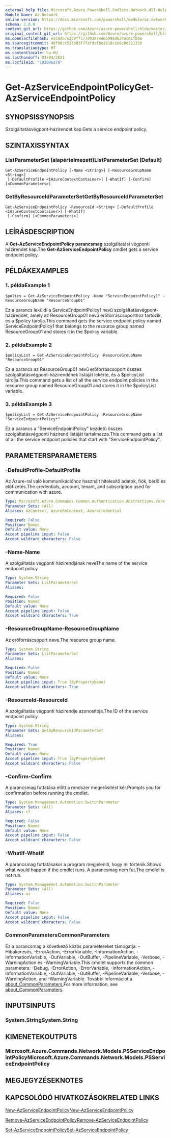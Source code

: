 ```yaml
---
external help file: Microsoft.Azure.PowerShell.Cmdlets.Network.dll-Help.xml
Module Name: Az.Network
online version: https://docs.microsoft.com/powershell/module/az.network/get-azserviceendpointpolicy
schema: 2.0.0
content_git_url: https://github.com/Azure/azure-powershell/blob/master/src/Network/Network/help/Get-AzServiceEndpointPolicy.md
original_content_git_url: https://github.com/Azure/azure-powershell/blob/master/src/Network/Network/help/Get-AzServiceEndpointPolicy.md
ms.openlocfilehash: eac0d67e2c9ffc77d9387eeb599ad624ac01fbbe
ms.sourcegitcommit: 4dfb0cc533b83f77afdcfbe2618c1e6c8d221330
ms.translationtype: MT
ms.contentlocale: hu-HU
ms.lasthandoff: 03/04/2021
ms.locfileid: "102006278"
---
```

# <span data-ttu-id="0cf20-101">Get-AzServiceEndpointPolicy</span><span class="sxs-lookup"><span data-stu-id="0cf20-101">Get-AzServiceEndpointPolicy</span></span>

## <span data-ttu-id="0cf20-102">SYNOPSIS</span><span class="sxs-lookup"><span data-stu-id="0cf20-102">SYNOPSIS</span></span>
<span data-ttu-id="0cf20-103">Szolgáltatásvégpont-házirendet kap.</span><span class="sxs-lookup"><span data-stu-id="0cf20-103">Gets a service endpoint policy.</span></span>

## <span data-ttu-id="0cf20-104">SZINTAXIS</span><span class="sxs-lookup"><span data-stu-id="0cf20-104">SYNTAX</span></span>

### <span data-ttu-id="0cf20-105">ListParameterSet (alapértelmezett)</span><span class="sxs-lookup"><span data-stu-id="0cf20-105">ListParameterSet (Default)</span></span>
```
Get-AzServiceEndpointPolicy [-Name <String>] [-ResourceGroupName <String>]
 [-DefaultProfile <IAzureContextContainer>] [-WhatIf] [-Confirm] [<CommonParameters>]
```

### <span data-ttu-id="0cf20-106">GetByResourceIdParameterSet</span><span class="sxs-lookup"><span data-stu-id="0cf20-106">GetByResourceIdParameterSet</span></span>
```
Get-AzServiceEndpointPolicy -ResourceId <String> [-DefaultProfile <IAzureContextContainer>] [-WhatIf]
 [-Confirm] [<CommonParameters>]
```

## <span data-ttu-id="0cf20-107">LEÍRÁS</span><span class="sxs-lookup"><span data-stu-id="0cf20-107">DESCRIPTION</span></span>
<span data-ttu-id="0cf20-108">A **Get-AzServiceEndpointPolicy parancsmag** szolgáltatási végponti házirendet kap.</span><span class="sxs-lookup"><span data-stu-id="0cf20-108">The **Get-AzServiceEndpointPolicy** cmdlet gets a service endpoint policy.</span></span>

## <span data-ttu-id="0cf20-109">PÉLDÁK</span><span class="sxs-lookup"><span data-stu-id="0cf20-109">EXAMPLES</span></span>

### <span data-ttu-id="0cf20-110">1. példa</span><span class="sxs-lookup"><span data-stu-id="0cf20-110">Example 1</span></span>
```
$policy = Get-AzServiceEndpointPolicy -Name "ServiceEndpointPolicy1" -ResourceGroupName "ResourceGroup01"
```

<span data-ttu-id="0cf20-111">Ez a parancs leküldi a ServiceEndpointPolicy1 nevű szolgáltatásvégpont-házirendet, amely az ResourceGroup01 nevű erőforráscsoporthoz tartozik, és a $policy tárolja.</span><span class="sxs-lookup"><span data-stu-id="0cf20-111">This command gets the service endpoint policy named ServiceEndpointPolicy1 that belongs to the resource group named ResourceGroup01 and stores it in the $policy variable.</span></span>

### <span data-ttu-id="0cf20-112">2. példa</span><span class="sxs-lookup"><span data-stu-id="0cf20-112">Example 2</span></span>
```
$policyList = Get-AzServiceEndpointPolicy -ResourceGroupName "ResourceGroup01"
```

<span data-ttu-id="0cf20-113">Ez a parancs az ResourceGroup01 nevű erőforráscsoport összes szolgáltatásvégpont-házirendének listáját lekérte, és a $policyList tárolja.</span><span class="sxs-lookup"><span data-stu-id="0cf20-113">This command gets a list of all the service endpoint policies in the resource group named ResourceGroup01 and stores it in the $policyList variable.</span></span>

### <span data-ttu-id="0cf20-114">3. példa</span><span class="sxs-lookup"><span data-stu-id="0cf20-114">Example 3</span></span>
```
$policyList = Get-AzServiceEndpointPolicy -ResourceGroupName "ServiceEndpointPolicy*"
```

<span data-ttu-id="0cf20-115">Ez a parancs a "ServiceEndpointPolicy" kezdetű összes szolgáltatásvégponti házirend listáját tartalmazza.</span><span class="sxs-lookup"><span data-stu-id="0cf20-115">This command gets a list of all the service endpoint policies that start with "ServiceEndpointPolicy".</span></span>

## <span data-ttu-id="0cf20-116">PARAMETERS</span><span class="sxs-lookup"><span data-stu-id="0cf20-116">PARAMETERS</span></span>

### <span data-ttu-id="0cf20-117">-DefaultProfile</span><span class="sxs-lookup"><span data-stu-id="0cf20-117">-DefaultProfile</span></span>
<span data-ttu-id="0cf20-118">Az Azure-ral való kommunikációhoz használt hitelesítő adatok, fiók, bérlő és előfizetés.</span><span class="sxs-lookup"><span data-stu-id="0cf20-118">The credentials, account, tenant, and subscription used for communication with azure.</span></span>

```yaml
Type: Microsoft.Azure.Commands.Common.Authentication.Abstractions.Core.IAzureContextContainer
Parameter Sets: (All)
Aliases: AzContext, AzureRmContext, AzureCredential

Required: False
Position: Named
Default value: None
Accept pipeline input: False
Accept wildcard characters: False
```

### <span data-ttu-id="0cf20-119">-Name</span><span class="sxs-lookup"><span data-stu-id="0cf20-119">-Name</span></span>
<span data-ttu-id="0cf20-120">A szolgáltatás végponti házirendjának neve</span><span class="sxs-lookup"><span data-stu-id="0cf20-120">The name of the service endpoint policy</span></span>

```yaml
Type: System.String
Parameter Sets: ListParameterSet
Aliases:

Required: False
Position: Named
Default value: None
Accept pipeline input: False
Accept wildcard characters: True
```

### <span data-ttu-id="0cf20-121">-ResourceGroupName</span><span class="sxs-lookup"><span data-stu-id="0cf20-121">-ResourceGroupName</span></span>
<span data-ttu-id="0cf20-122">Az erőforráscsoport neve.</span><span class="sxs-lookup"><span data-stu-id="0cf20-122">The resource group name.</span></span>

```yaml
Type: System.String
Parameter Sets: ListParameterSet
Aliases:

Required: False
Position: Named
Default value: None
Accept pipeline input: True (ByPropertyName)
Accept wildcard characters: True
```

### <span data-ttu-id="0cf20-123">-ResourceId</span><span class="sxs-lookup"><span data-stu-id="0cf20-123">-ResourceId</span></span>
<span data-ttu-id="0cf20-124">A szolgáltatás végponti házirendje azonosítója.</span><span class="sxs-lookup"><span data-stu-id="0cf20-124">The ID of the service endpoint policy.</span></span>

```yaml
Type: System.String
Parameter Sets: GetByResourceIdParameterSet
Aliases:

Required: True
Position: Named
Default value: None
Accept pipeline input: True (ByPropertyName)
Accept wildcard characters: False
```

### <span data-ttu-id="0cf20-125">-Confirm</span><span class="sxs-lookup"><span data-stu-id="0cf20-125">-Confirm</span></span>
<span data-ttu-id="0cf20-126">A parancsmag futtatása előtt a rendszer megerősítést kér.</span><span class="sxs-lookup"><span data-stu-id="0cf20-126">Prompts you for confirmation before running the cmdlet.</span></span>

```yaml
Type: System.Management.Automation.SwitchParameter
Parameter Sets: (All)
Aliases: cf

Required: False
Position: Named
Default value: None
Accept pipeline input: False
Accept wildcard characters: False
```

### <span data-ttu-id="0cf20-127">-WhatIf</span><span class="sxs-lookup"><span data-stu-id="0cf20-127">-WhatIf</span></span>
<span data-ttu-id="0cf20-128">A parancsmag futtatásakor a program megjeleníti, hogy mi történik.</span><span class="sxs-lookup"><span data-stu-id="0cf20-128">Shows what would happen if the cmdlet runs.</span></span> <span data-ttu-id="0cf20-129">A parancsmag nem fut.</span><span class="sxs-lookup"><span data-stu-id="0cf20-129">The cmdlet is not run.</span></span>

```yaml
Type: System.Management.Automation.SwitchParameter
Parameter Sets: (All)
Aliases: wi

Required: False
Position: Named
Default value: None
Accept pipeline input: False
Accept wildcard characters: False
```

### <span data-ttu-id="0cf20-130">CommonParameters</span><span class="sxs-lookup"><span data-stu-id="0cf20-130">CommonParameters</span></span>
<span data-ttu-id="0cf20-131">Ez a parancsmag a következő közös paramétereket támogatja: -Hibakeresés, -ErrorAction, -ErrorVariable, -InformationAction, -InformationVariable, -OutVariable, -OutBuffer, -PipelineVariable, -Verbose, -WarningAction és -WarningVariable.</span><span class="sxs-lookup"><span data-stu-id="0cf20-131">This cmdlet supports the common parameters: -Debug, -ErrorAction, -ErrorVariable, -InformationAction, -InformationVariable, -OutVariable, -OutBuffer, -PipelineVariable, -Verbose, -WarningAction, and -WarningVariable.</span></span> <span data-ttu-id="0cf20-132">További információt a [about_CommonParameters.](http://go.microsoft.com/fwlink/?LinkID=113216)</span><span class="sxs-lookup"><span data-stu-id="0cf20-132">For more information, see [about_CommonParameters](http://go.microsoft.com/fwlink/?LinkID=113216).</span></span>

## <span data-ttu-id="0cf20-133">INPUTS</span><span class="sxs-lookup"><span data-stu-id="0cf20-133">INPUTS</span></span>

### <span data-ttu-id="0cf20-134">System.String</span><span class="sxs-lookup"><span data-stu-id="0cf20-134">System.String</span></span>

## <span data-ttu-id="0cf20-135">KIMENETEK</span><span class="sxs-lookup"><span data-stu-id="0cf20-135">OUTPUTS</span></span>

### <span data-ttu-id="0cf20-136">Microsoft.Azure.Commands.Network.Models.PSServiceEndpointPolicy</span><span class="sxs-lookup"><span data-stu-id="0cf20-136">Microsoft.Azure.Commands.Network.Models.PSServiceEndpointPolicy</span></span>

## <span data-ttu-id="0cf20-137">MEGJEGYZÉSEK</span><span class="sxs-lookup"><span data-stu-id="0cf20-137">NOTES</span></span>

## <span data-ttu-id="0cf20-138">KAPCSOLÓDÓ HIVATKOZÁSOK</span><span class="sxs-lookup"><span data-stu-id="0cf20-138">RELATED LINKS</span></span>

[<span data-ttu-id="0cf20-139">New-AzServiceEndpointPolicy</span><span class="sxs-lookup"><span data-stu-id="0cf20-139">New-AzServiceEndpointPolicy</span></span>](./New-AzServiceEndpointPolicy.md)

[<span data-ttu-id="0cf20-140">Remove-AzServiceEndpointPolicy</span><span class="sxs-lookup"><span data-stu-id="0cf20-140">Remove-AzServiceEndpointPolicy</span></span>](./Remove-AzServiceEndpointPolicy.md)

[<span data-ttu-id="0cf20-141">Set-AzServiceEndpointPolicy</span><span class="sxs-lookup"><span data-stu-id="0cf20-141">Set-AzServiceEndpointPolicy</span></span>](./Set-AzServiceEndpointPolicy.md)
